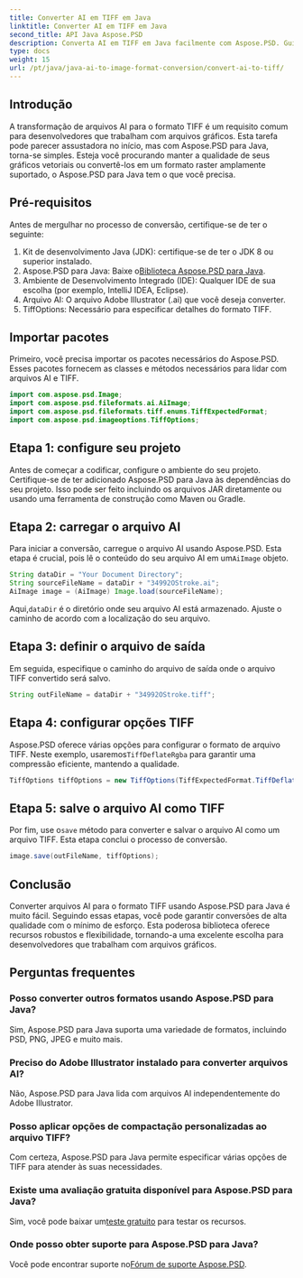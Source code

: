 ```yaml
---
title: Converter AI em TIFF em Java
linktitle: Converter AI em TIFF em Java
second_title: API Java Aspose.PSD
description: Converta AI em TIFF em Java facilmente com Aspose.PSD. Guia passo a passo para desenvolvedores. Download, configuração e trechos de código incluídos.
type: docs
weight: 15
url: /pt/java/java-ai-to-image-format-conversion/convert-ai-to-tiff/
---
```

## Introdução
A transformação de arquivos AI para o formato TIFF é um requisito comum para desenvolvedores que trabalham com arquivos gráficos. Esta tarefa pode parecer assustadora no início, mas com Aspose.PSD para Java, torna-se simples. Esteja você procurando manter a qualidade de seus gráficos vetoriais ou convertê-los em um formato raster amplamente suportado, o Aspose.PSD para Java tem o que você precisa.
## Pré-requisitos
Antes de mergulhar no processo de conversão, certifique-se de ter o seguinte:
1. Kit de desenvolvimento Java (JDK): certifique-se de ter o JDK 8 ou superior instalado.
2. Aspose.PSD para Java: Baixe o[Biblioteca Aspose.PSD para Java](https://releases.aspose.com/psd/java/).
3. Ambiente de Desenvolvimento Integrado (IDE): Qualquer IDE de sua escolha (por exemplo, IntelliJ IDEA, Eclipse).
4. Arquivo AI: O arquivo Adobe Illustrator (.ai) que você deseja converter.
5. TiffOptions: Necessário para especificar detalhes do formato TIFF.
## Importar pacotes
Primeiro, você precisa importar os pacotes necessários do Aspose.PSD. Esses pacotes fornecem as classes e métodos necessários para lidar com arquivos AI e TIFF.
```java
import com.aspose.psd.Image;
import com.aspose.psd.fileformats.ai.AiImage;
import com.aspose.psd.fileformats.tiff.enums.TiffExpectedFormat;
import com.aspose.psd.imageoptions.TiffOptions;
```
## Etapa 1: configure seu projeto
Antes de começar a codificar, configure o ambiente do seu projeto. Certifique-se de ter adicionado Aspose.PSD para Java às dependências do seu projeto. Isso pode ser feito incluindo os arquivos JAR diretamente ou usando uma ferramenta de construção como Maven ou Gradle.
## Etapa 2: carregar o arquivo AI
 Para iniciar a conversão, carregue o arquivo AI usando Aspose.PSD. Esta etapa é crucial, pois lê o conteúdo do seu arquivo AI em um`AiImage` objeto.
```java
String dataDir = "Your Document Directory";
String sourceFileName = dataDir + "34992OStroke.ai";
AiImage image = (AiImage) Image.load(sourceFileName);
```
 Aqui,`dataDir` é o diretório onde seu arquivo AI está armazenado. Ajuste o caminho de acordo com a localização do seu arquivo.
## Etapa 3: definir o arquivo de saída
Em seguida, especifique o caminho do arquivo de saída onde o arquivo TIFF convertido será salvo.
```java
String outFileName = dataDir + "34992OStroke.tiff";
```
## Etapa 4: configurar opções TIFF
 Aspose.PSD oferece várias opções para configurar o formato de arquivo TIFF. Neste exemplo, usaremos`TiffDeflateRgba` para garantir uma compressão eficiente, mantendo a qualidade.
```java
TiffOptions tiffOptions = new TiffOptions(TiffExpectedFormat.TiffDeflateRgba);
```
## Etapa 5: salve o arquivo AI como TIFF
 Por fim, use o`save` método para converter e salvar o arquivo AI como um arquivo TIFF. Esta etapa conclui o processo de conversão.
```java
image.save(outFileName, tiffOptions);
```

## Conclusão
Converter arquivos AI para o formato TIFF usando Aspose.PSD para Java é muito fácil. Seguindo essas etapas, você pode garantir conversões de alta qualidade com o mínimo de esforço. Esta poderosa biblioteca oferece recursos robustos e flexibilidade, tornando-a uma excelente escolha para desenvolvedores que trabalham com arquivos gráficos.
## Perguntas frequentes
### Posso converter outros formatos usando Aspose.PSD para Java?
Sim, Aspose.PSD para Java suporta uma variedade de formatos, incluindo PSD, PNG, JPEG e muito mais.
### Preciso do Adobe Illustrator instalado para converter arquivos AI?
Não, Aspose.PSD para Java lida com arquivos AI independentemente do Adobe Illustrator.
### Posso aplicar opções de compactação personalizadas ao arquivo TIFF?
Com certeza, Aspose.PSD para Java permite especificar várias opções de TIFF para atender às suas necessidades.
### Existe uma avaliação gratuita disponível para Aspose.PSD para Java?
 Sim, você pode baixar um[teste gratuito](https://releases.aspose.com/) para testar os recursos.
### Onde posso obter suporte para Aspose.PSD para Java?
 Você pode encontrar suporte no[Fórum de suporte Aspose.PSD](https://forum.aspose.com/c/psd/34).
